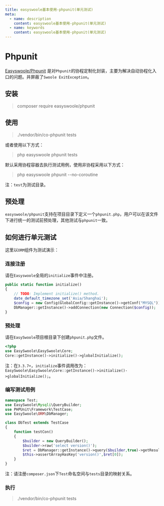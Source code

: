 ```yaml
---
title: easyswoole基本使用-phpunit(单元测试)
meta:
  - name: description
    content: easyswoole基本使用-phpunit(单元测试)
  - name: keywords
    content: easyswoole基本使用-phpunit(单元测试)
---
```


# Phpunit

[Easyswoole/Phpunit](https://github.com/easy-swoole/phpunit) 是对`Phpunit`的协程定制化封装，主要为解决自动协程化入口的问题。并屏蔽了`Swoole ExitException`。

## 安装

> composer require easyswoole/phpunit

## 使用

> ./vendor/bin/co-phpunit tests

或者使用以下方式：

> php easyswoole phpunit tests

默认采用协程容器去执行测试用例，使用非协程采用以下方式：

> php easyswoole phpunit --no-coroutine

注：`test`为测试目录。

## 预处理

`easyswoole/phpunit`支持在项目目录下定义一个`phpunit.php`，用户可以在该文件下进行统一的测试前预处理，其他测试与`phpunit`一致。

## 如何进行单元测试

这里以`ORM`组件为测试演示：

### 连接注册

请在`Easyswoole`全局的`initialize`事件中注册。

```php
public static function initialize()
{
    // TODO: Implement initialize() method.
    date_default_timezone_set('Asia/Shanghai');
    $config = new Config(GlobalConfig::getInstance()->getConf("MYSQL"));
    DbManager::getInstance()->addConnection(new Connection($config));
}
```

### 预处理

请在`EasySwoole`项目根目录下创建`phpunit.php`文件。

```php
<?php
use EasySwoole\EasySwoole\Core;
Core::getInstance()->initialize()->globalInitialize();
```

注：在`3.3.7+`，`initialize`事件调用改为：`EasySwoole\EasySwoole\Core::getInstance()->initialize()->globalInitialize();`。

### 编写测试用例

```php
namespace Test;
use EasySwoole\Mysqli\QueryBuilder;
use PHPUnit\Framework\TestCase;
use EasySwoole\ORM\DbManager;

class DbTest extends TestCase
{
    function testCon()
    {
        $builder = new QueryBuilder();
        $builder->raw('select version()');
        $ret = DbManager::getInstance()->query($builder,true)->getResult();
        $this->assertArrayHasKey('version()',$ret[0]);
    }
}
```

注：请注册`composer.json`下`Test`命名空间与`tests`目录的映射关系。


### 执行

> ./vendor/bin/co-phpunit tests